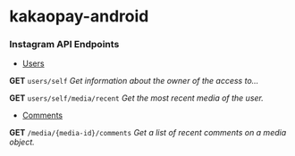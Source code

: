 # kakaopay-android

### Instagram API Endpoints

- [Users](https://www.instagram.com/developer/endpoints/users/)

**GET** `users/self` _Get information about the owner of the access to..._

**GET** `users/self/media/recent` _Get the most recent media of the user._

- [Comments](https://www.instagram.com/developer/endpoints/comments/)

**GET** `/media/{media-id}/comments` _Get a list of recent comments on a media object._